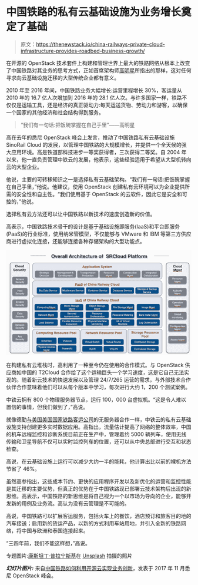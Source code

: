 # 中国铁路的私有云基础设施为业务增长奠定了基础

> 原文：<https://thenewstack.io/china-railways-private-cloud-infrastructure-provides-roadbed-business-growth/>

在开源的 OpenStack 技术套件上构建和管理世界上最大的铁路网络从根本上改变了中国铁路对其业务的思考方式，正如首席架构师[高明星](https://www.linkedin.com/in/mingxing-gao-244b1035/)所指出的那样，这对任何寻求向云基础设施迁移的大型传统企业都有意义。

2010 年至 2016 年间，中国铁路业务大幅增长:运营里程增长 30%，客运量从 2010 年的 16.7 亿人次增加到 2016 年的 28.1 亿人次。与许多国家一样，铁路不仅仅是运输工具，还是经济的真正驱动力:每天运送货物、劳动力和游客，以确保一个国家的其他经济和社会结构得到服务。

> “我们有一句话:把饭碗掌握在自己手里”——高明星

高在去年的悉尼 OpenStack 峰会上发言，推动了中国铁路私有云基础设施 SinoRail Cloud 的发展，以管理中国铁路的大规模增长，并提供一个全天候的强大应用环境。高是铁道部科技进步一等奖获得者，三次获得二等奖。自 2004 年以来，他一直负责管理中铁云的发展，他表示，这些经验适用于希望从大型机转向云的大型企业。

他说，主要的可转移知识之一是选择私有云基础架构。“我们有一句话:把饭碗掌握在自己手里，”他说。他建议，使用 OpenStack 创建私有云环境可以为企业提供所需的安全性和自主性。“我们使用基于 OpenStack 的云软件，因此它是安全和可控的，”他说。

选择私有云方法还可以让中国铁路以新技术的速度创造新的价值。

高表示，中国铁路技术骨干的设计是基于基础设施即服务(IaaS)和平台即服务(PaaS)的行业标准，使用纳米管模型，不仅能够与 VMware 和 IBM 等第三方供应商进行虚拟化连接，还能够连接各种存储架构的大型功能点。

![](img/92c5aecb46e66d46453ace0c82b24b0b.png)

在构建私有云堆栈时，高利用了一种至今仍在使用的合作模式。与 OpenStack 供应商如中国的 T2Cloud 合作给了这个运输巨头一个学习速度，这是它自己无法实现的。随着新云技术的快速发展以及管理 24/7/265 运营的需求，与外部技术合作伙伴合作意味着他们可以从每个版本中学习，每次进行大约 1，200 个测试案例。

中铁云拥有 800 个物理服务器节点，运行 100，000 台虚拟机。“这是令人难以置信的事情，但我们做到了，”高说。

就像德勤[与美国美国国家铁路客运公司](https://thenewstack.io/amtrak-rolls-past-containers-serverless/)的无服务器合作一样，中铁云的私有云基础设施支持创建更多实时数据应用。高指出，流量估计提高了网络的整体效率，中国的机车远程监控和诊断系统目前正在生产中，管理着约 5000 辆列车，使用无线传输和卫星导航不仅可以实时监控列车的位置，还可以从中央总部进行交互和状态检查。

高说，在云基础设施上运行可以减少大约一半的能耗，他计算出比以前的裸机方法节省了 46%。

虽然高参指出，这些成本节约、更快的应用程序开发以及新优化的运营和监控性能是其迁移的主要优势，但真正的优势在于中国铁路现已部署云技术架构后出现的新思维。高表示，中国铁路的新思维是将自己视为一个以市场为导向的企业，能够开发新的用例及业务流。高认为没有云管理是不可能的。

高说，中国铁路可以扩展客运服务，包括火车上的餐饮，酒店预订和旅客目的地的汽车接送；启用新的货运产品，以新的方式利用车站用地，并引入全新的铁路网络，将中国与欧洲和泰国连接起来。

“三四年前，我们不能这样想，”高说。

专题图片:[康斯坦丁·普拉宁斯基](https://unsplash.com/photos/Aw2FSwNsb4M?utm_source=unsplash&utm_medium=referral&utm_content=creditCopyText)在 [Unsplash](https://unsplash.com/search/photos/train-cloud?utm_source=unsplash&utm_medium=referral&utm_content=creditCopyText) 拍摄的照片

***幻灯片图片:*** 来自[中国铁路如何利用开源云实现业务创新](https://www.openstack.org/assets/presentation-media/How-China-Railway-to-Achieve-Business-Innovation-by-Leveraging-Open-Source-Cloud-3.pptx)，发表于 2017 年 11 月悉尼 OpenStack 峰会。

<svg xmlns:xlink="http://www.w3.org/1999/xlink" viewBox="0 0 68 31" version="1.1"><title>Group</title> <desc>Created with Sketch.</desc></svg>